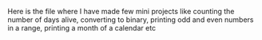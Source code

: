 Here is the file where I have made few mini projects like counting the number of days alive, converting to binary, printing odd and even numbers in a range, printing a month of a calendar etc
